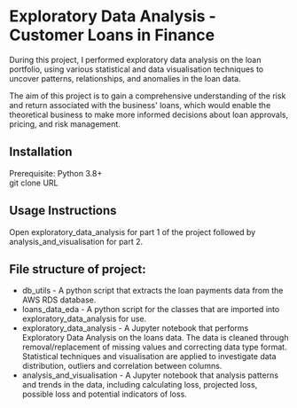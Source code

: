 # Exploratory Data Analysis - Customer Loans in Finance
During this project, I performed exploratory data analysis on the loan portfolio, using various statistical and data visualisation techniques to uncover patterns, relationships, and anomalies in the loan data.

The aim of this project is to gain a comprehensive understanding of the risk and return associated with the business' loans, which would enable the theoretical business to make more informed decisions about loan approvals, pricing, and risk management.

## Installation
Prerequisite: Python 3.8+  
git clone URL

## Usage Instructions 
Open exploratory_data_analysis for part 1 of the project  followed by analysis_and_visualisation for part 2. 

## File structure of project:
* db_utils - A python script that extracts the loan payments data from the AWS RDS database.
* loans_data_eda - A python script for the classes that are imported into exploratory_data_analysis for use.
* exploratory_data_analysis - A Jupyter notebook that performs Exploratory Data Analysis on the loans data. The data is cleaned through removal/replacement of missing values and correcting data type format. Statistical techniques and visualisation are applied to investigate data distribution, outliers and correlation between columns. 
* analysis_and_visualisation - A Jupyter notebook that analysis patterns and trends in the data, including calculating loss, projected loss, possible loss and potential indicators of loss. 

